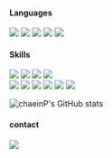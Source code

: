 
<h4>Languages</h4>
  <div>
   <img src="https://img.shields.io/badge/TypeScript-007ACC?style=for-the-badge&logo=typescript&logoColor=white" />
    <img src="https://img.shields.io/badge/JavaScript-F7DF1E?style=for-the-badge&logo=JavaScript&logoColor=black" />
    <img src="https://img.shields.io/badge/Html-E34F26?style=for-the-badge&logo=Html5&logoColor=white" />
    <img src="https://img.shields.io/badge/CSS-1572B6?style=for-the-badge&logo=CSS3&logoColor=white" />
    <img src="https://img.shields.io/badge/C-A8B9CC?style=for-the-badge&logo=C&logoColor=white" />
  </div>
  
   <h4>Skills</h4>
    <div>
    <img src="https://img.shields.io/badge/Node.js-43853D?style=for-the-badge&logo=node.js&logoColor=white" />
    <img src="https://img.shields.io/badge/Express.js-404D59?style=for-the-badge&logo=Express" />
    <img src="https://img.shields.io/badge/React-61DAFB?style=for-the-badge&logo=React&logoColor=black" />
    <img src="https://img.shields.io/badge/MySQL-4479A1?style=for-the-badge&logo=MySQL&logoColor=black" />
  </div>
  <div>
    <img src="https://img.shields.io/badge/Jest-C21325?style=flat-square&logo=Jest&logoColor=white" />
    <img src="https://img.shields.io/badge/Docker-2496ED?style=flat-square&logo=Docker&logoColor=white" />
    <img src="https://img.shields.io/badge/Swagger-85EA2D?style=flat-square&logo=Swagger&logoColor=black" />
    <img src="https://img.shields.io/badge/Redux-593D88?style=flat-square&logo=redux&logoColor=white" />
    <img src="https://img.shields.io/badge/styled--components-DB7093?style=flat-square&logo=styled-components&logoColor=white" />
    <img src="https://img.shields.io/badge/Material--UI-0081CB?style=flat-square&logo=material-ui&logoColor=white" />
  </div>
  
![chaeinP's GitHub stats](https://github-readme-stats.vercel.app/api?username=chaeinP&show_icons=true&theme=dark)

<h4>contact</h4>
  <div>
    <a href="mailto:pca0046@gmail.com">
      <img src="https://img.shields.io/badge/pca0046@gmail.com-EA4335?style=flat-square&logo=Gmail&logoColor=white" />
    </a>
  </div>
<!--
**chaeinP/chaeinP** is a ✨ _special_ ✨ repository because its `README.md` (this file) appears on your GitHub profile.

Here are some ideas to get you started:

- 🔭 I’m currently working on ...
- 🌱 I’m currently learning ...
- 👯 I’m looking to collaborate on ...
- 🤔 I’m looking for help with ...
- 💬 Ask me about ...
- 📫 How to reach me: ...
- 😄 Pronouns: ...
- ⚡ Fun fact: ...
-->
